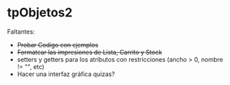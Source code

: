 # tpObjetos2

Faltantes:
  - ~~Probar Codigo con ejemplos~~
  - ~~Formatear las impresiones de Lista, Carrito y Stock~~
  - setters y getters para los atributos con restricciones (ancho > 0, nombre != "", etc)
  - Hacer una interfaz gráfica quizas? 
